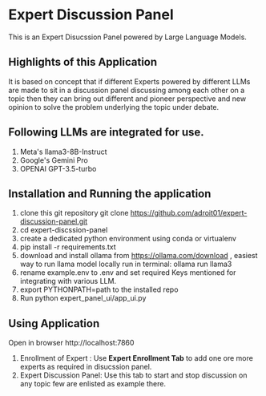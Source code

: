 # Expert Discussion Panel
This is an Expert Disucssion Panel powered by Large Language Models.

## Highlights of this Application
It is based on concept that if different Experts powered by different LLMs are made to sit in a discussion panel discussing among each other on a topic then they can bring out different and pioneer perspective and new opinion to solve the problem underlying the topic under debate.

## Following LLMs are integrated for use.
1. Meta's llama3-8B-Instruct
2. Google's Gemini Pro
3. OPENAI GPT-3.5-turbo

## Installation and Running the application
1. clone this git repository 
    git clone https://github.com/adroit01/expert-discussion-panel.git
2. cd expert-discssion-panel
3. create a dedicated python environment using conda or virtualenv
4. pip install -r requirements.txt
5. download and install ollama from https://ollama.com/download , easiest way to run llama model locally
    run in terminal: ollama run llama3
6. rename example.env to .env and set required Keys mentioned for integrating with various LLM.
7. export PYTHONPATH=path to the installed repo
8. Run python expert_panel_ui/app_ui.py

## Using Application
Open in browser http://localhost:7860
1. Enrollment of Expert : Use <b>Expert Enrollment Tab</b> to add one ore more experts as required in disucssion panel.
2. Expert Discussion Panel: Use this tab to start and stop discussion on any topic few are enlisted as example there.
